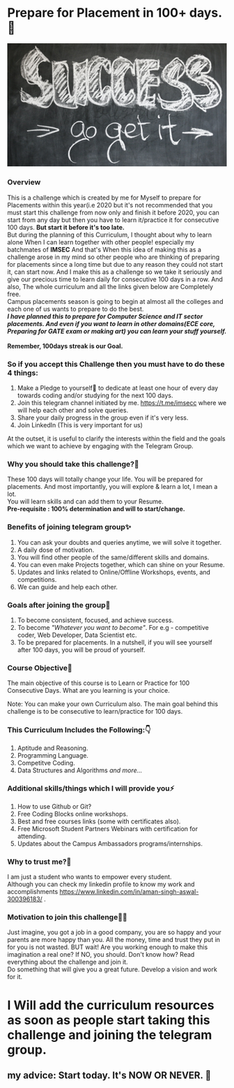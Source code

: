 # Prepare for Placement in 100+ days.🚀
![](images/1.jpg)
### Overview
This is a challenge which is created by me for Myself to prepare for Placements within this year(i.e 2020 but it's not recommended that you must start this challenge from now only and finish it before 2020, you can start from any day but then you have to learn it/practice it for consecutive 100 days. <b>But start it before it's too late.</b> <br>
But during the planning of this Curriculum, I thought about why to learn alone When I can learn together with other people! especially my batchmates of <b>IMSEC</b> And that's When this idea of making this as a challenge arose in my mind so other people who are thinking of preparing for placements since a long time but due to any reason they could not start it, can start now. And I make this as a challenge so we take it seriously and give our precious time to learn daily for consecutive 100 days in a row. And also, The whole curriculum and all the links given below are Completely free. <br>
Campus placements season is going to begin at almost all the colleges and each one of us wants to prepare to do the best. <br>
<b><em>I have planned this to prepare for Computer Science and IT sector placements. And even if you want to learn in other domains(ECE core, Preparing for GATE exam or making art) you can learn your stuff yourself.</em></b> <br><br> <b>Remember, 100days streak is our Goal.</b> <br>

### So if you accept this Challenge then you must have to do these 4 things:
1. Make a Pledge to yourself😤 to dedicate at least one hour of every day towards coding and/or studying for the next 100 days.
2. Join this telegram channel initiated by me. https://t.me/imsecc  where we will help each other and solve queries.
3. Share your daily progress in the group even if it's very less.
4. Join LinkedIn (This is very important for us) </b>

At the outset, it is useful to clarify the interests within the field and the goals which we want to achieve by engaging with the Telegram Group.

### Why you should take this challenge?🤔 <br>
These 100 days will totally change your life. You will be prepared for placements. And most importantly, you will explore & learn a lot, I mean a lot.<br> You will learn skills and can add them to your Resume. <br>
<b>Pre-requisite : 100% determination and will to start/change.</b>

### Benefits of joining telegram group✨
1. You can ask your doubts and queries anytime, we will solve it together.
2. A daily dose of motivation.
3. You will find other people of the same/different skills and domains.
4. You can even make Projects together, which can shine on your Resume.
5. Updates and links related to Online/Offline Workshops, events, and competitions.
6. We can guide and help each other.

### Goals after joining the group💯
1. To become consistent, focused, and achieve success.
2. To become <em>"Whatever you want to become"</em>. For e.g - competitive coder, Web Developer, Data Scientist etc.
3. To be prepared for placements.
In a nutshell, if you will see yourself after 100 days, you will be proud of yourself.

### Course Objective📝
The main objective of this course is to Learn or Practice for 100 Consecutive Days. What are you learning is your choice.

Note: You can make your own Curriculum also. The main goal behind this challenge is to be consecutive to learn/practice for 100 days.

### This Curriculum Includes the Following:👇
1. Aptitude and Reasoning.
2. Programming Language.
3. Competitve Coding.
4. Data Structures and Algorithms <em>and more...</em>

### Additional skills/things which I will provide you⚡️
1. How to use Github or Git?
2. Free Coding Blocks online workshops.
3. Best and free courses links (some with certificates also).
4. Free Microsoft Student Partners Webinars with certification for attending.
5. Updates about the Campus Ambassadors programs/internships.

### Why to trust me?👀
I am just a student who wants to empower every student. <br>
Although you can check my linkedin profile to know my work and accomplishments https://www.linkedin.com/in/aman-singh-aswal-300396183/ .

### Motivation to join this challenge💪🏼
Just imagine, you got a job in a good company, you are so happy and your parents are more happy than you. All the money, time and trust they put in for you is not wasted. BUT wait! Are you working enough to make this imagination a real one? If NO, you should. Don't know how? Read everything about the challenge and join it. <br>
Do something that will give you a great future. Develop a vision and work for it.

# I Will add the curriculum resources as soon as people start taking this challenge and joining the telegram group.  
## my advice: Start today. It's NOW OR NEVER. 😬
